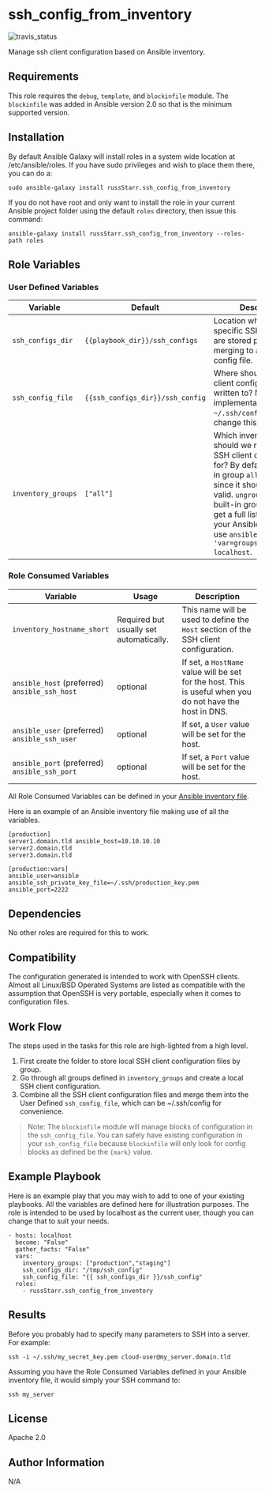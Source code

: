 ssh_config_from_inventory
=========
![travis_status](https://travis-ci.org/russStarr/ssh_config_from_inventory.svg?branch=master)


Manage ssh client configuration based on Ansible inventory.

Requirements
------------

This role requires the `debug`, `template`, and `blockinfile` module. The `blockinfile` was added in Ansible version 2.0 so that is the minimum supported version.

Installation
------------
By default Ansible Galaxy will install roles in a system wide location at /etc/ansible/roles. If you have sudo privileges and wish to place them there, you can do a:

```
sudo ansible-galaxy install russStarr.ssh_config_from_inventory
```

If you do not have root and only want to install the role in your current Ansible project folder using the default `roles` directory, then issue this command:

```
ansible-galaxy install russStarr.ssh_config_from_inventory --roles-path roles
```

Role Variables
--------------

### User Defined Variables

|Variable|Default|Description|
|---|---|---|
| `ssh_configs_dir` | `{{playbook_dir}}/ssh_configs` | Location where the group specific SSH config files are stored prior to merging to a single SSH config file. |
| `ssh_config_file` | `{{ssh_configs_dir}}/ssh_config` | Where should the SSH client configuration be written to? Most implementations use `~/.ssh/config` so you can change this if you want. |
| `inventory_groups` | `["all"]` | Which inventory groups should we read to create SSH client configuration for? By default the built-in group `all` will be used since it should always be valid. `ungrouped` is also a built-in group name. To get a full list of groups in your Ansible directory, use `ansible -m debug -a 'var=groups.keys()\|sort' localhost`.


### Role Consumed Variables
|Variable|Usage|Description|
|---|---|---|
|`inventory_hostname_short`|Required but usually set automatically.|This name will be used to define the `Host` section of the SSH client configuration.|
|`ansible_host` (preferred)<br> `ansible_ssh_host`|optional|If set, a `HostName` value will be set for the host. This is useful when you do not have the host in DNS.|
|`ansible_user` (preferred)<br>`ansible_ssh_user`|optional|If set, a `User` value will be set for the host.|
|`ansible_port` (preferred)<br>`ansible_ssh_port`|optional|If set, a `Port` value will be set for the host.|

All Role Consumed Variables can be defined in your [Ansible inventory file](http://docs.ansible.com/ansible/latest/intro_inventory.html).

Here is an example of an Ansible inventory file making use of all the variables.
```
[production]
server1.domain.tld ansible_host=10.10.10.10
server2.domain.tld
server3.domain.tld

[production:vars]
ansible_user=ansible
ansible_ssh_private_key_file=~/.ssh/production_key.pem
ansible_port=2222
```

Dependencies
------------

No other roles are required for this to work.

Compatibility
-------------
The configuration generated is intended to work with OpenSSH clients. Almost all Linux/BSD Operated Systems are listed as compatible with the assumption that OpenSSH is very portable, especially when it comes to configuration files.

Work Flow
---------
The steps used in the tasks for this role are high-lighted from a high level.

1. First create the folder to store local SSH client configuration files by group.
2. Go through all groups defined in `inventory_groups` and create a local SSH client configuration.
3. Combine all the SSH client configuration files and merge them into the User Defined `ssh_config_file`, which can be ~/.ssh/config for convenience.

> Note: The `blockinfile` module will manage blocks of configuration in the `ssh_config_file`. You can safely have existing configuration in your `ssh_config_file` because `blockinfile` will only look for config blocks as defined be the `{mark}` value.

Example Playbook
----------------

Here is an example play that you may wish to add to one of your existing playbooks. All the variables are defined here for illustration purposes. The role is intended to be used by localhost as the current user, though you can change that to suit your needs.

```
- hosts: localhost
  become: "False"
  gather_facts: "False"
  vars:
    inventory_groups: ["production","staging"]
    ssh_configs_dir: "/tmp/ssh_config"
    ssh_config_file: "{{ ssh_configs_dir }}/ssh_config"
  roles:
    - russStarr.ssh_config_from_inventory
```

Results
-------
Before you probably had to specify many parameters to SSH into a server. For example:
```
ssh -i ~/.ssh/my_secret_key.pem cloud-user@my_server.domain.tld
```

Assuming you have the Role Consumed Variables defined in your Ansible inventory file, it would simply your SSH command to:
```
ssh my_server
```

License
-------

Apache 2.0

Author Information
------------------

N/A
